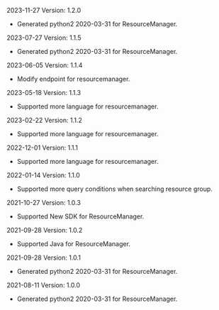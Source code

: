 2023-11-27 Version: 1.2.0
- Generated python2 2020-03-31 for ResourceManager.

2023-07-27 Version: 1.1.5
- Generated python2 2020-03-31 for ResourceManager.

2023-06-05 Version: 1.1.4
- Modify endpoint for resourcemanager.

2023-05-18 Version: 1.1.3
- Supported more language for resourcemanager.

2023-02-22 Version: 1.1.2
- Supported more language for resourcemanager.

2022-12-01 Version: 1.1.1
- Supported more language for resourcemanager.

2022-01-14 Version: 1.1.0
- Supported more query conditions when searching resource group.

2021-10-27 Version: 1.0.3
- Supported New SDK for ResourceManager.

2021-09-28 Version: 1.0.2
- Supported Java for ResourceManager.

2021-09-28 Version: 1.0.1
- Generated python2 2020-03-31 for ResourceManager.

2021-08-11 Version: 1.0.0
- Generated python2 2020-03-31 for ResourceManager.

